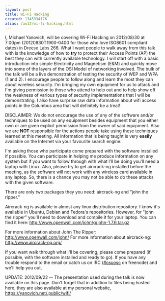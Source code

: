```yaml
---
layout: post
title: Wi-Fi Hacking
created: 1345834176
alias: /au12/wi-fi-hacking.html
---
```

I, Michael Yanovich, will be covering Wi-Fi Hacking on 2012/08/30 at 7:00pm (20120830T1900-0400 for those who love ISO8601 compliant dates) in Dreese Labs 266. What I want people to walk away from this talk with is the knowledge of how to <b>try</b> to protect their Access Points (AP) the best they can with currently available technology. I will start off with a basic introduction into simple Electricity and Magnetism (E&M) and quickly move into some of the layers of the OSI Model of networking involved. The bulk of the talk will be a live demonstration of testing the security of WEP and WPA (1 and 2). I encourage people to follow along and learn the most they can about wireless security. I'm bringing my own equipment for us to attack and I'm giving permission to those who attend to help out and to help show off the weakness of various types of security implementations that I will be demonstrating. I also have surprise raw data information about wifi access points in the Columbus area that will definitely be a treat!


DISCLAIMER: We do not encourage the use of any of the software and/or techniques to be used on any equipment besides equipment that you either own or are given explicit permission from the owner of said equipment. Also we are <b>NOT</b> responsible for the actions people take using these techniques learned at this meeting. All information that is being taught is very <b>easily</b> available on the Internet via your favourite search engine.

I'm asking those who participate come prepared with the software installed if possible. You can participate in helping me produce information on any system but if you want to follow through with what I'll be doing you'll need a laptop with Linux. Also, please try to get aircrack-ng installed before the meeting, as the software will not work with any wireless card available in any laptop. So, there is a chance you may not be able to do these attacks with the given software.

There are only two packages they you need: aircrack-ng and "john the ripper."

Aircrack-ng is available in almost any linux distribution repository. I know it's available in Ubuntu, Debian and Fedora's repositories. However, for "john the ripper" you'll need to download and compile it for your laptop. You can find it here: http://www.openwall.com/john/g/john-1.7.6.tar.gz

For more information about John The Ripper: http://www.openwall.com/john/
For more information about aircrack-ng: http://www.aircrack-ng.org/

If you want walk through what I'll be covering, please come prepared (if possible, with the software installed and ready to go). If you have any trouble respond to the email or catch us on IRC ([#osuosc](https://webchat.freenode.net/?channels=osuosc) on freenode) and we'll help you out.

UPDATE: 2012/09/22 -- The presentation used during the talk is now available on this page. Don't forget that in addition to files being hosted here, they are also available at my personal website, https://yanovich.net/.public/wifi/
